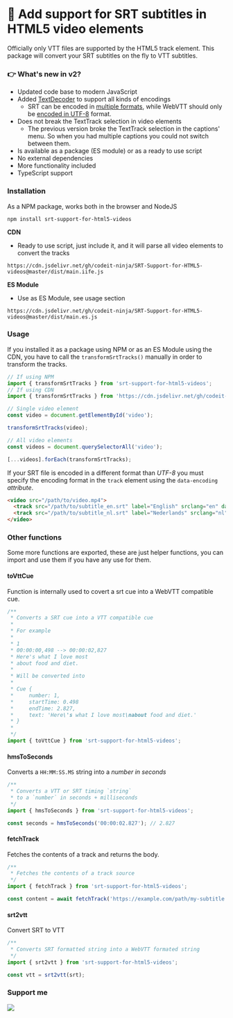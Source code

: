# 💐 Add support for SRT subtitles in HTML5 video elements

Officially only VTT files are supported by the HTML5 track element. 
This package will convert your SRT subtitles on the fly to VTT subtitles.

### 👉 What's new in v2?
- Updated code base to modern JavaScript
- Added [TextDecoder](https://developer.mozilla.org/en-US/docs/Web/API/TextDecoder?retiredLocale=nl) to support all kinds of encodings
    - SRT can be encoded in [multiple formats](https://en.wikipedia.org/wiki/SubRip#Text_encoding), while WebVTT should only be [encoded in UTF-8](https://www.w3.org/TR/webvtt1/#file-structure) format.
- Does not break the TextTrack selection in video elements
  - The previous version broke the TextTrack selection in the captions' menu. So when you had multiple captions you could not switch between them.
- Is available as a package (ES module) or as a ready to use script
- No external dependencies
- More functionality included
- TypeScript support

### Installation

As a NPM package, works both in the browser and NodeJS

```text
npm install srt-support-for-html5-videos
```

**CDN**
- Ready to use script, just include it, and it will parse all video elements to convert the tracks
```text
https://cdn.jsdelivr.net/gh/codeit-ninja/SRT-Support-for-HTML5-videos@master/dist/main.iife.js
```

**ES Module**
- Use as ES Module, see usage section
```text
https://cdn.jsdelivr.net/gh/codeit-ninja/SRT-Support-for-HTML5-videos@master/dist/main.es.js
```

### Usage
If you installed it as a package using NPM or as an ES Module using the CDN, you have to call the `transformSrtTracks()` manually in order to transform the tracks.

```javascript
// If using NPM
import { transformSrtTracks } from 'srt-support-for-html5-videos';
// If using CDN
import { transformSrtTracks } from 'https://cdn.jsdelivr.net/gh/codeit-ninja/srt-support-for-html5-videos/dist/main.es.js';

// Single video element
const video = document.getElementById('video');

transformSrtTracks(video);

// All video elements
const videos = document.querySelectorAll('video');

[...videos].forEach(transformSrtTracks);
```

If your SRT file is encoded in a different format than *UTF-8* you must specify the encoding format in the `track` element using the `data-encoding` *attribute*.

```html
<video src="/path/to/video.mp4">
  <track src="/path/to/subtitle_en.srt" label="English" srclang="en" data-encoding="iso-8859-2" kind="subtitles" default>
  <track src="/path/to/subtitle_nl.srt" label="Nederlands" srclang="nl" data-encoding="iso-8859-2" kind="subtitles">
</video>
```

### Other functions
Some more functions are exported, these are just helper functions, you can import and use them if you have any use for them.

#### toVttCue
Function is internally used to covert a srt cue into a WebVTT compatible cue.

```javascript
/**
 * Converts a SRT cue into a VTT compatible cue
 * 
 * For example
 *
 * 1
 * 00:00:00,498 --> 00:00:02,827
 * Here's what I love most
 * about food and diet.
 *
 * Will be converted into
 *
 * Cue {
 *     number: 1,
 *     startTime: 0.498
 *     endTime: 2.827,
 *     text: 'Here\'s what I love most\nabout food and diet.'
 * }
 *
 */
import { toVttCue } from 'srt-support-for-html5-videos';
```
#### hmsToSeconds
Converts a `HH:MM:SS.MS` string into a *number in seconds*

```javascript
/**
 * Converts a VTT or SRT timing `string` 
 * to a `number` in seconds + milliseconds
 */
import { hmsToSeconds } from 'srt-support-for-html5-videos';

const seconds = hmsToSeconds('00:00:02.827'); // 2.827
```
#### fetchTrack
Fetches the contents of a track and returns the body.

```javascript
/**
 * Fetches the contents of a track source
 */
import { fetchTrack } from 'srt-support-for-html5-videos';

const content = await fetchTrack('https://example.com/path/my-subtitle.srt');
```

#### srt2vtt
Convert SRT to VTT

```javascript
/**
 * Converts SRT formatted string into a WebVTT formated string
 */
import { srt2vtt } from 'srt-support-for-html5-videos';

const vtt = srt2vtt(srt);
```

### Support me
[<img src="https://www.buymeacoffee.com/assets/img/guidelines/download-assets-sm-1.svg">](https://www.buymeacoffee.com/codeit)